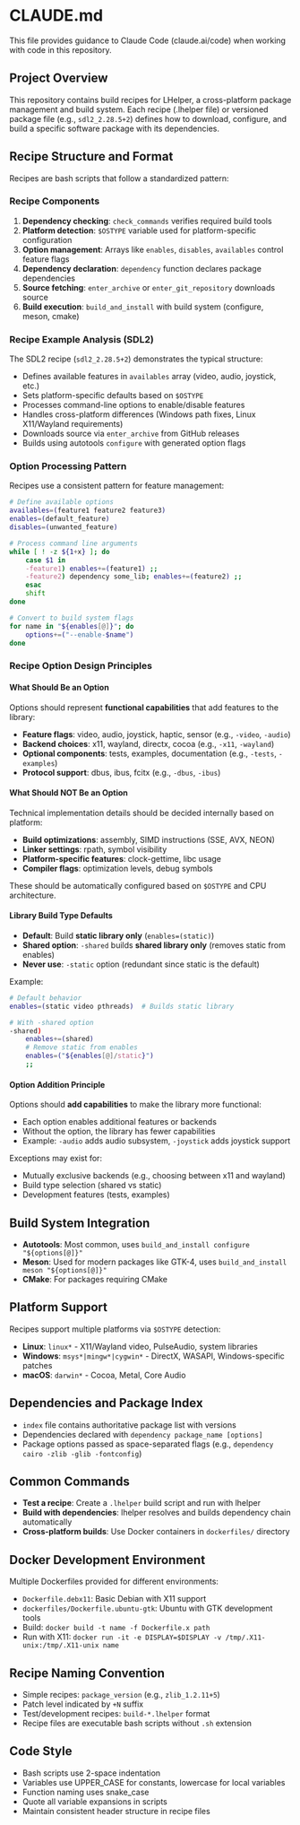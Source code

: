 # CLAUDE.md

This file provides guidance to Claude Code (claude.ai/code) when working with code in this repository.

## Project Overview
This repository contains build recipes for LHelper, a cross-platform package management and build system. Each recipe (.lhelper file) or versioned package file (e.g., `sdl2_2.28.5+2`) defines how to download, configure, and build a specific software package with its dependencies.

## Recipe Structure and Format
Recipes are bash scripts that follow a standardized pattern:

### Recipe Components
1. **Dependency checking**: `check_commands` verifies required build tools
2. **Platform detection**: `$OSTYPE` variable used for platform-specific configuration
3. **Option management**: Arrays like `enables`, `disables`, `availables` control feature flags
4. **Dependency declaration**: `dependency` function declares package dependencies
5. **Source fetching**: `enter_archive` or `enter_git_repository` downloads source
6. **Build execution**: `build_and_install` with build system (configure, meson, cmake)

### Recipe Example Analysis (SDL2)
The SDL2 recipe (`sdl2_2.28.5+2`) demonstrates the typical structure:
- Defines available features in `availables` array (video, audio, joystick, etc.)
- Sets platform-specific defaults based on `$OSTYPE` 
- Processes command-line options to enable/disable features
- Handles cross-platform differences (Windows path fixes, Linux X11/Wayland requirements)
- Downloads source via `enter_archive` from GitHub releases
- Builds using autotools `configure` with generated option flags

### Option Processing Pattern
Recipes use a consistent pattern for feature management:
```bash
# Define available options
availables=(feature1 feature2 feature3)
enables=(default_feature)
disables=(unwanted_feature)

# Process command line arguments
while [ ! -z ${1+x} ]; do
    case $1 in
    -feature1) enables+=(feature1) ;;
    -feature2) dependency some_lib; enables+=(feature2) ;;
    esac
    shift
done

# Convert to build system flags
for name in "${enables[@]}"; do
    options+=("--enable-$name")
done
```

### Recipe Option Design Principles

#### What Should Be an Option
Options should represent **functional capabilities** that add features to the library:
- **Feature flags**: video, audio, joystick, haptic, sensor (e.g., `-video`, `-audio`)
- **Backend choices**: x11, wayland, directx, cocoa (e.g., `-x11`, `-wayland`)
- **Optional components**: tests, examples, documentation (e.g., `-tests`, `-examples`)
- **Protocol support**: dbus, ibus, fcitx (e.g., `-dbus`, `-ibus`)

#### What Should NOT Be an Option
Technical implementation details should be decided internally based on platform:
- **Build optimizations**: assembly, SIMD instructions (SSE, AVX, NEON)
- **Linker settings**: rpath, symbol visibility
- **Platform-specific features**: clock-gettime, libc usage
- **Compiler flags**: optimization levels, debug symbols

These should be automatically configured based on `$OSTYPE` and CPU architecture.

#### Library Build Type Defaults
- **Default**: Build **static library only** (`enables=(static)`)
- **Shared option**: `-shared` builds **shared library only** (removes static from enables)
- **Never use**: `-static` option (redundant since static is the default)

Example:
```bash
# Default behavior
enables=(static video pthreads)  # Builds static library

# With -shared option
-shared)
    enables+=(shared)
    # Remove static from enables
    enables=("${enables[@]/static}")
    ;;
```

#### Option Addition Principle
Options should **add capabilities** to make the library more functional:
- Each option enables additional features or backends
- Without the option, the library has fewer capabilities
- Example: `-audio` adds audio subsystem, `-joystick` adds joystick support

Exceptions may exist for:
- Mutually exclusive backends (e.g., choosing between x11 and wayland)
- Build type selection (shared vs static)
- Development features (tests, examples)

## Build System Integration
- **Autotools**: Most common, uses `build_and_install configure "${options[@]}"`
- **Meson**: Used for modern packages like GTK-4, uses `build_and_install meson "${options[@]}"`
- **CMake**: For packages requiring CMake

## Platform Support
Recipes support multiple platforms via `$OSTYPE` detection:
- **Linux**: `linux*` - X11/Wayland video, PulseAudio, system libraries
- **Windows**: `msys*|mingw*|cygwin*` - DirectX, WASAPI, Windows-specific patches
- **macOS**: `darwin*` - Cocoa, Metal, Core Audio

## Dependencies and Package Index
- `index` file contains authoritative package list with versions
- Dependencies declared with `dependency package_name [options]`
- Package options passed as space-separated flags (e.g., `dependency cairo -zlib -glib -fontconfig`)

## Common Commands
- **Test a recipe**: Create a `.lhelper` build script and run with lhelper
- **Build with dependencies**: lhelper resolves and builds dependency chain automatically
- **Cross-platform builds**: Use Docker containers in `dockerfiles/` directory

## Docker Development Environment
Multiple Dockerfiles provided for different environments:
- `Dockerfile.debx11`: Basic Debian with X11 support
- `dockerfiles/Dockerfile.ubuntu-gtk`: Ubuntu with GTK development tools
- Build: `docker build -t name -f Dockerfile.x path`
- Run with X11: `docker run -it -e DISPLAY=$DISPLAY -v /tmp/.X11-unix:/tmp/.X11-unix name`

## Recipe Naming Convention
- Simple recipes: `package_version` (e.g., `zlib_1.2.11+5`)
- Patch level indicated by `+N` suffix
- Test/development recipes: `build-*.lhelper` format
- Recipe files are executable bash scripts without `.sh` extension

## Code Style
- Bash scripts use 2-space indentation
- Variables use UPPER_CASE for constants, lowercase for local variables
- Function naming uses snake_case
- Quote all variable expansions in scripts
- Maintain consistent header structure in recipe files